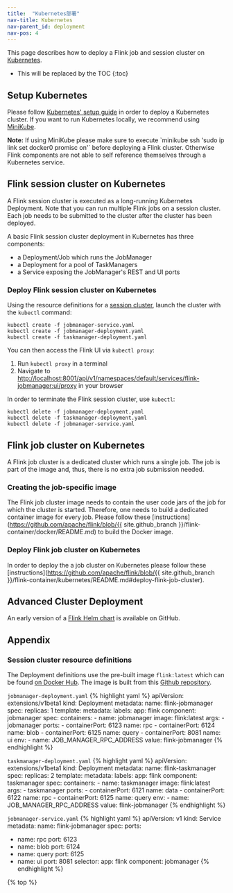 ```yaml
---
title:  "Kubernetes部署"
nav-title: Kubernetes
nav-parent_id: deployment
nav-pos: 4
---
```

<!--
Licensed to the Apache Software Foundation (ASF) under one
or more contributor license agreements.  See the NOTICE file
distributed with this work for additional information
regarding copyright ownership.  The ASF licenses this file
to you under the Apache License, Version 2.0 (the
"License"); you may not use this file except in compliance
with the License.  You may obtain a copy of the License at

  http://www.apache.org/licenses/LICENSE-2.0

Unless required by applicable law or agreed to in writing,
software distributed under the License is distributed on an
"AS IS" BASIS, WITHOUT WARRANTIES OR CONDITIONS OF ANY
KIND, either express or implied.  See the License for the
specific language governing permissions and limitations
under the License.
-->

This page describes how to deploy a Flink job and session cluster on [Kubernetes](https://kubernetes.io).

* This will be replaced by the TOC
{:toc}

## Setup Kubernetes

Please follow [Kubernetes' setup guide](https://kubernetes.io/docs/setup/) in order to deploy a Kubernetes cluster.
If you want to run Kubernetes locally, we recommend using [MiniKube](https://kubernetes.io/docs/setup/minikube/).

<div class="alert alert-info" markdown="span">
  <strong>Note:</strong> If using MiniKube please make sure to execute `minikube ssh 'sudo ip link set docker0 promisc on'` before deploying a Flink cluster. 
  Otherwise Flink components are not able to self reference themselves through a Kubernetes service. 
</div>

## Flink session cluster on Kubernetes

A Flink session cluster is executed as a long-running Kubernetes Deployment. 
Note that you can run multiple Flink jobs on a session cluster.
Each job needs to be submitted to the cluster after the cluster has been deployed.

A basic Flink session cluster deployment in Kubernetes has three components:

* a Deployment/Job which runs the JobManager
* a Deployment for a pool of TaskManagers
* a Service exposing the JobManager's REST and UI ports

### Deploy Flink session cluster on Kubernetes

Using the resource definitions for a [session cluster](#session-cluster-resource-definitions), launch the cluster with the `kubectl` command:

    kubectl create -f jobmanager-service.yaml
    kubectl create -f jobmanager-deployment.yaml
    kubectl create -f taskmanager-deployment.yaml

You can then access the Flink UI via `kubectl proxy`:

1. Run `kubectl proxy` in a terminal
2. Navigate to [http://localhost:8001/api/v1/namespaces/default/services/flink-jobmanager:ui/proxy](http://localhost:8001/api/v1/namespaces/default/services/flink-jobmanager:ui/proxy) in your browser

In order to terminate the Flink session cluster, use `kubectl`:

    kubectl delete -f jobmanager-deployment.yaml
    kubectl delete -f taskmanager-deployment.yaml
    kubectl delete -f jobmanager-service.yaml

## Flink job cluster on Kubernetes

A Flink job cluster is a dedicated cluster which runs a single job. 
The job is part of the image and, thus, there is no extra job submission needed. 

### Creating the job-specific image

The Flink job cluster image needs to contain the user code jars of the job for which the cluster is started.
Therefore, one needs to build a dedicated container image for every job.
Please follow these [instructions](https://github.com/apache/flink/blob/{{ site.github_branch }}/flink-container/docker/README.md) to build the Docker image.
    
### Deploy Flink job cluster on Kubernetes

In order to deploy the a job cluster on Kubernetes please follow these [instructions](https://github.com/apache/flink/blob/{{ site.github_branch }}/flink-container/kubernetes/README.md#deploy-flink-job-cluster).

## Advanced Cluster Deployment

An early version of a [Flink Helm chart](https://github.com/docker-flink/examples) is available on GitHub.

## Appendix

### Session cluster resource definitions

The Deployment definitions use the pre-built image `flink:latest` which can be found [on Docker Hub](https://hub.docker.com/r/_/flink/).
The image is built from this [Github repository](https://github.com/docker-flink/docker-flink).

`jobmanager-deployment.yaml`
{% highlight yaml %}
apiVersion: extensions/v1beta1
kind: Deployment
metadata:
  name: flink-jobmanager
spec:
  replicas: 1
  template:
    metadata:
      labels:
        app: flink
        component: jobmanager
    spec:
      containers:
      - name: jobmanager
        image: flink:latest
        args:
        - jobmanager
        ports:
        - containerPort: 6123
          name: rpc
        - containerPort: 6124
          name: blob
        - containerPort: 6125
          name: query
        - containerPort: 8081
          name: ui
        env:
        - name: JOB_MANAGER_RPC_ADDRESS
          value: flink-jobmanager
{% endhighlight %}

`taskmanager-deployment.yaml`
{% highlight yaml %}
apiVersion: extensions/v1beta1
kind: Deployment
metadata:
  name: flink-taskmanager
spec:
  replicas: 2
  template:
    metadata:
      labels:
        app: flink
        component: taskmanager
    spec:
      containers:
      - name: taskmanager
        image: flink:latest
        args:
        - taskmanager
        ports:
        - containerPort: 6121
          name: data
        - containerPort: 6122
          name: rpc
        - containerPort: 6125
          name: query
        env:
        - name: JOB_MANAGER_RPC_ADDRESS
          value: flink-jobmanager
{% endhighlight %}

`jobmanager-service.yaml`
{% highlight yaml %}
apiVersion: v1
kind: Service
metadata:
  name: flink-jobmanager
spec:
  ports:
  - name: rpc
    port: 6123
  - name: blob
    port: 6124
  - name: query
    port: 6125
  - name: ui
    port: 8081
  selector:
    app: flink
    component: jobmanager
{% endhighlight %}

{% top %}
